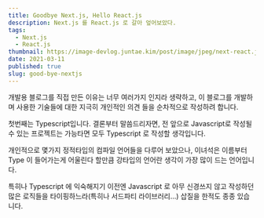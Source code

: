 ```yaml
---
title: Goodbye Next.js, Hello React.js
description: Next.js 를 React.js 로 갈아 엎어보았다.
tags:
  - Next.js
  - React.js
thumbnail: https://image-devlog.juntae.kim/post/image/jpeg/next-react.jpg
date: 2021-03-11
published: true
slug: good-bye-nextjs
---
```


개발용 블로그를 직접 만든 이유는 너무 여러가지 인지라 생략하고,
이 블로그를 개발하며 사용한 기술들에 대한 지극히 개인적인 의견 들을 순차적으로 작성하려 합니다.

첫번째는 Typescript입니다.
결론부터 말씀드리자면, 전 앞으로 Javascript로 작성될 수 있는 프로젝트는
가능타면 모두 Typescript 로 작성할 생각입니다.

개인적으로 몇가지 정적타입의 컴파일 언어들을 다루어 보았으나, 이녀석은
이름부터 Type 이 들어가는게 어울린다 할만큼 강타입의 언어란 생각이 가장 많이 드는 언어입니다.

특히나 Typescript 에 익숙해지기 이전엔 Javascript 로 아무 신경쓰지 않고 작성하던 많은 로직들을
타이핑하느라(특히나 서드파티 라이브러리...) 삽질을 한적도 종종 있습니다.